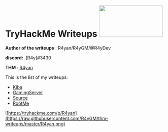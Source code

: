 # TryHackMe Writeups <img src="https://assets.tryhackme.com/img/THMlogo.png" width="200" height="100">

**Author of the writeups** : R4yan/R4yGM/@R4yDev 

**discord:** .[R4y]#3430

**THM** : [R4yan](https://tryhackme.com/p/R4yan)

This is the list of my writeups:


- [Kiba](/thm-writeups/Kiba/)
- [GamingServer](/thm-writeups/GamingServer/)
- [Source](/thm-writeups/Source/)
- [RootMe](/thm-writeups/RootMe/)

![https://tryhackme.com/p/R4yan](https://raw.githubusercontent.com/R4yGM/thm-writeups/master/R4yan.png)
